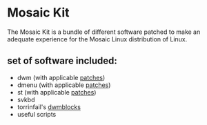 Mosaic Kit
==========
The Mosaic Kit is a bundle of different software patched to make an adequate experience for the Mosaic Linux distribution of Linux.

set of software included:
-------------------------
 * dwm (with applicable [patches](https://github.com/kieroid/dwm))
 * dmenu (with applicable [patches](https://github.com/kieroid/dmenu))
 * st (with applicable [patches](https://github.com/kieroid/st))
 * svkbd
 * torrinfail's [dwmblocks](https://github.com/torrinfail/dwmblocks)
 * useful scripts

